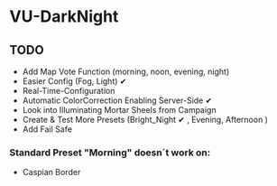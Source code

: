 # VU-DarkNight

## TODO
- Add Map Vote Function (morning, noon, evening, night)
- Easier Config (Fog, Light) ✔
- Real-Time-Configuration
- Automatic ColorCorrection Enabling Server-Side  ✔
- Look into Illuminating Mortar Sheels from Campaign
- Create & Test More Presets (Bright_Night ✔ , Evening, Afternoon )
- Add Fail Safe


### Standard Preset "Morning" doesn´t work on:

- Caspian Border
